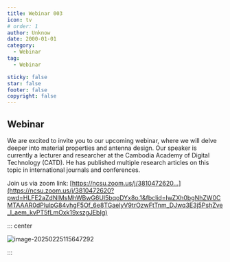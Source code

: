 ```yaml
---
title: Webinar 003
icon: tv
# order: 1
author: Unknow
date: 2000-01-01
category:
  - Webinar
tag:
  - Webinar

sticky: false
star: false
footer: false
copyright: false
---
```


## Webinar

We are excited to invite you to our upcoming webinar, where we will delve deeper into material properties and antenna design. Our speaker is currently a lecturer and researcher at the Cambodia Academy of Digital Technology (CATD). He has published multiple research articles on this topic in international journals and conferences.

Join us via zoom link: [https://ncsu.zoom.us/j/3810472620...](https://ncsu.zoom.us/j/3810472620?pwd=HLFE2aZdNIMsMhWBwG6Ul5bqoDYx8o.1&fbclid=IwZXh0bgNhZW0CMTAAAR0dPlulpG84vhgF5Of_6e8TGaelyV9trOzwFtTnm_DJwq3E3j5PshZve_I_aem_kvPT5fLmOxk19xszgJEbIg)

::: center

<img src="C:\Users\muysengly\Desktop\my_github\cics\src\webinar\image-20250225115647292.png" alt="image-20250225115647292" />

:::
